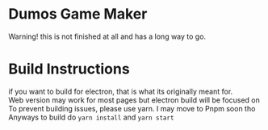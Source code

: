 # Dumos Game Maker

Warning! this is not finished at all and has a long way to go.

# Build Instructions

if you want to build for electron, that is what its originally meant for.  
Web version may work for most pages but electron build will be focused on  
To prevent building issues, please use yarn. I may move to Pnpm soon tho  
Anyways to build do `yarn install` and `yarn start`
